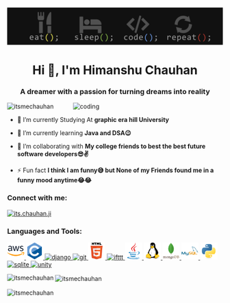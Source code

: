 ![logo](https://github.com/itsmechauhan/itsmechauhan/blob/main/mainbanner.jpeg)
<h1 align="center">Hi 👋, I'm Himanshu Chauhan</h1>
<h3 align="center">A dreamer with a passion for turning dreams into reality</h3>
<img align="right" alt="coding" width="350" src="https://cdn.dribbble.com/users/1063314/screenshots/3020974/tdsocial_dribbble.gif">
<p align="left"> <img src="https://komarev.com/ghpvc/?username=itsmechauhan&label=Profile%20views&color=0e75b6&style=flat" alt="itsmechauhan" /> </p>

- 🔭 I’m currently Studying At **graphic era hill University**

- 🌱 I’m currently learning **Java and DSA😉**

- 👯 I’m collaborating with **My college friends to best the best future software developers😎✌️**

- ⚡ Fun fact **I think I am funny😅 but None of my Friends found me in a funny mood anytime😂😂**

<h3 align="left">Connect with me:</h3>
<p align="left">
<a href="https://instagram.com/its.chauhan.ji" target="blank"><img align="center" src="https://raw.githubusercontent.com/rahuldkjain/github-profile-readme-generator/master/src/images/icons/Social/instagram.svg" alt="its.chauhan.ji" height="30" width="40" /></a>
</p>

<h3 align="left">Languages and Tools:</h3>
<p align="left"> <a href="https://aws.amazon.com" target="_blank" rel="noreferrer"> <img src="https://raw.githubusercontent.com/devicons/devicon/master/icons/amazonwebservices/amazonwebservices-original-wordmark.svg" alt="aws" width="40" height="40"/> </a> <a href="https://www.cprogramming.com/" target="_blank" rel="noreferrer"> <img src="https://raw.githubusercontent.com/devicons/devicon/master/icons/c/c-original.svg" alt="c" width="40" height="40"/> </a> <a href="https://www.djangoproject.com/" target="_blank" rel="noreferrer"> <img src="https://cdn.worldvectorlogo.com/logos/django.svg" alt="django" width="40" height="40"/> </a> <a href="https://git-scm.com/" target="_blank" rel="noreferrer"> <img src="https://www.vectorlogo.zone/logos/git-scm/git-scm-icon.svg" alt="git" width="40" height="40"/> </a> <a href="https://www.w3.org/html/" target="_blank" rel="noreferrer"> <img src="https://raw.githubusercontent.com/devicons/devicon/master/icons/html5/html5-original-wordmark.svg" alt="html5" width="40" height="40"/> </a> <a href="https://ifttt.com/" target="_blank" rel="noreferrer"> <img src="https://www.vectorlogo.zone/logos/ifttt/ifttt-ar21.svg" alt="ifttt" width="40" height="40"/> </a> <a href="https://www.java.com" target="_blank" rel="noreferrer"> <img src="https://raw.githubusercontent.com/devicons/devicon/master/icons/java/java-original.svg" alt="java" width="40" height="40"/> </a> <a href="https://www.linux.org/" target="_blank" rel="noreferrer"> <img src="https://raw.githubusercontent.com/devicons/devicon/master/icons/linux/linux-original.svg" alt="linux" width="40" height="40"/> </a> <a href="https://www.mongodb.com/" target="_blank" rel="noreferrer"> <img src="https://raw.githubusercontent.com/devicons/devicon/master/icons/mongodb/mongodb-original-wordmark.svg" alt="mongodb" width="40" height="40"/> </a> <a href="https://www.mysql.com/" target="_blank" rel="noreferrer"> <img src="https://raw.githubusercontent.com/devicons/devicon/master/icons/mysql/mysql-original-wordmark.svg" alt="mysql" width="40" height="40"/> </a> <a href="https://www.python.org" target="_blank" rel="noreferrer"> <img src="https://raw.githubusercontent.com/devicons/devicon/master/icons/python/python-original.svg" alt="python" width="40" height="40"/> </a> <a href="https://www.sqlite.org/" target="_blank" rel="noreferrer"> <img src="https://www.vectorlogo.zone/logos/sqlite/sqlite-icon.svg" alt="sqlite" width="40" height="40"/> </a> <a href="https://unity.com/" target="_blank" rel="noreferrer"> <img src="https://www.vectorlogo.zone/logos/unity3d/unity3d-icon.svg" alt="unity" width="40" height="40"/> </a> </p>

<p><img align="left" src="https://github-readme-stats.vercel.app/api/top-langs?username=itsmechauhan&show_icons=true&locale=en&layout=compact" alt="itsmechauhan" /></p>

<p>&nbsp;<img align="center" src="https://github-readme-stats.vercel.app/api?username=itsmechauhan&show_icons=true&locale=en" alt="itsmechauhan" /></p>

<p><img align="center" src="https://github-readme-streak-stats.herokuapp.com/?user=itsmechauhan&" alt="itsmechauhan" /></p>

